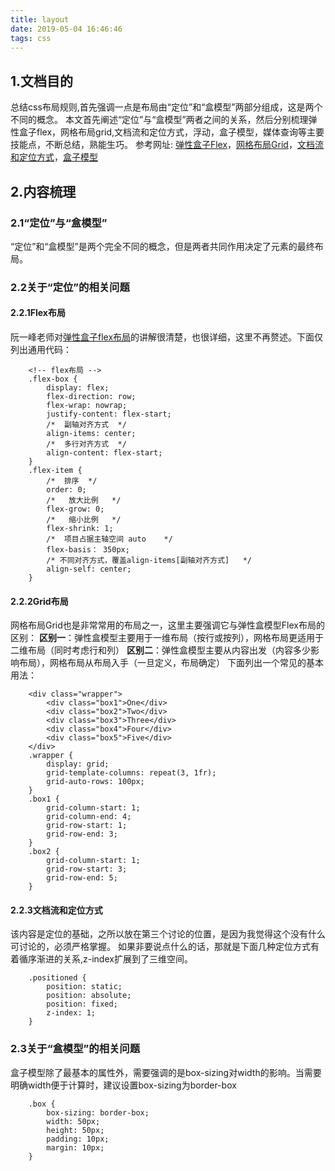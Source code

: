 ```yaml
---
title: layout
date: 2019-05-04 16:46:46
tags: css
---
```

## 1.文档目的
总结css布局规则,首先强调一点是布局由“定位”和“盒模型”两部分组成，这是两个不同的概念。
本文首先阐述“定位”与“盒模型”两者之间的关系，然后分别梳理弹性盒子flex，网格布局grid,文档流和定位方式，浮动，盒子模型，媒体查询等主要技能点，不断总结，熟能生巧。
参考网址:
[弹性盒子Flex](http://www.ruanyifeng.com/blog/2015/07/flex-grammar.html)，[网格布局Grid](https://developer.mozilla.org/zh-CN/docs/Web/CSS/CSS_Grid_Layout/Basic_Concepts_of_Grid_Layout)，[文档流和定位方式](https://developer.mozilla.org/zh-CN/docs/Learn/CSS/CSS_layout/%E5%AE%9A%E4%BD%8D)，[盒子模型](https://developer.mozilla.org/zh-CN/docs/Web/CSS/CSS_Box_Model/Introduction_to_the_CSS_box_model)

## 2.内容梳理
### 2.1“定位”与“盒模型”
“定位”和“盒模型”是两个完全不同的概念，但是两者共同作用决定了元素的最终布局。
### 2.2关于“定位”的相关问题
#### 2.2.1Flex布局
阮一峰老师对[弹性盒子flex布局](http://www.ruanyifeng.com/blog/2015/07/flex-grammar.html)的讲解很清楚，也很详细，这里不再赘述。下面仅列出通用代码：
```
    <!-- flex布局 -->
    .flex-box {
        display: flex;
        flex-direction: row;
        flex-wrap: nowrap;
        justify-content: flex-start;
        /*  副轴对齐方式  */
        align-items: center;
        /*  多行对齐方式  */
        align-content: flex-start;
    }
    .flex-item {
        /*  排序  */
        order: 0;
        /*   放大比例   */
        flex-grow: 0;
        /*   缩小比例   */
        flex-shrink: 1;
        /*  项目占据主轴空间 auto    */
        flex-basis： 350px;
        /* 不同对齐方式，覆盖align-items[副轴对齐方式]   */
        align-self: center;
    }
```
#### 2.2.2Grid布局
网格布局Grid也是非常常用的布局之一，这里主要强调它与弹性盒模型Flex布局的区别：
**区别一**：弹性盒模型主要用于一维布局（按行或按列），网格布局更适用于二维布局（同时考虑行和列）
**区别二**：弹性盒模型主要从内容出发（内容多少影响布局），网格布局从布局入手（一旦定义，布局确定）
下面列出一个常见的基本用法：
```
    <div class="wrapper">
        <div class="box1">One</div>
        <div class="box2">Two</div>
        <div class="box3">Three</div>
        <div class="box4">Four</div>
        <div class="box5">Five</div>
    </div>
    .wrapper { 
        display: grid; 
        grid-template-columns: repeat(3, 1fr); 
        grid-auto-rows: 100px; 
    } 
    .box1 { 
        grid-column-start: 1; 
        grid-column-end: 4; 
        grid-row-start: 1; 
        grid-row-end: 3; 
    } 
    .box2 { 
        grid-column-start: 1; 
        grid-row-start: 3; 
        grid-row-end: 5; 
    }
```
#### 2.2.3文档流和定位方式
该内容是定位的基础，之所以放在第三个讨论的位置，是因为我觉得这个没有什么可讨论的，必须严格掌握。
如果非要说点什么的话，那就是下面几种定位方式有着循序渐进的关系,z-index扩展到了三维空间。
```
    .positioned {
        position: static;
        position: absolute;
        position: fixed;
        z-index: 1;
    }
```
### 2.3关于“盒模型”的相关问题
盒子模型除了最基本的属性外，需要强调的是box-sizing对width的影响。当需要明确width便于计算时，建议设置box-sizing为border-box
```
    .box {
        box-sizing: border-box;
        width: 50px;
        height: 50px;
        padding: 10px;
        margin: 10px;
    }
```